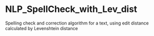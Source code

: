 # NLP_SpellCheck_with_Lev_dist
Spelling check and correction algorithm for a text, using edit distance calculated by Levenshtein distance 
